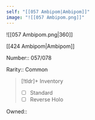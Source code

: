 ```yaml
---
self: "[[057 Ambipom|Ambipom]]"
image: "![[057 Ambipom.png]]"
---
```


![[057 Ambipom.png|360]]

[[424 Ambipom|Ambipom]]

Number:: 057/078

Rarity:: Common

> [!tldr]+ Inventory
> - [ ] Standard
> - [ ] Reverse Holo

Owned:: 

